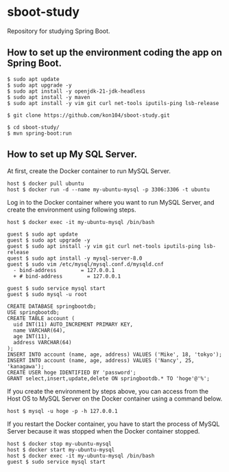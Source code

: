 # sboot-study
Repository for studying Spring Boot.

## How to set up the environment coding the app on Spring Boot.
```
$ sudo apt update
$ sudo apt upgrade -y
$ sudo apt install -y openjdk-21-jdk-headless
$ sudo apt install -y maven
$ sudo apt install -y vim git curl net-tools iputils-ping lsb-release

$ git clone https://github.com/kon104/sboot-study.git

$ cd sboot-study/
$ mvn spring-boot:run
```

## How to set up My SQL Server.

At first, create the Docker container to run MySQL Server.
```
host $ docker pull ubuntu
host $ docker run -d --name my-ubuntu-mysql -p 3306:3306 -t ubuntu
```

Log in to the Docker container where you want to run MySQL Server, and create the environment using following steps.

```
host $ docker exec -it my-ubuntu-mysql /bin/bash

guest $ sudo apt update
guest $ sudo apt upgrade -y
guest $ sudo apt install -y vim git curl net-tools iputils-ping lsb-release
quest $ sudo apt install -y mysql-server-8.0
guest $ sudo vim /etc/mysql/mysql.conf.d/mysqld.cnf
  -	bind-address        = 127.0.0.1
  +	# bind-address        = 127.0.0.1

guest $ sudo service mysql start
guest $ sudo mysql -u root
```
```
CREATE DATABASE springbootdb;
USE springbootdb;
CREATE TABLE account (
  uid INT(11) AUTO_INCREMENT PRIMARY KEY,
  name VARCHAR(64),
  age INT(11),
  address VARCHAR(64)
);
INSERT INTO account (name, age, address) VALUES ('Mike', 18, 'tokyo');
INSERT INTO account (name, age, address) VALUES ('Nancy', 25, 'kanagawa');
CREATE USER hoge IDENTIFIED BY 'password';
GRANT select,insert,update,delete ON springbootdb.* TO 'hoge'@'%';
```

If you create the environment by steps above, you can access from the Host OS to MySQL Server on the Docker container using a command below.
```
host $ mysql -u hoge -p -h 127.0.0.1
```

If you restart the Docker container, you have to start the process of MySQL Server because it was stopped when the Docker container stopped.
```
host $ docker stop my-ubuntu-mysql
host $ docker start my-ubuntu-mysql
host $ docker exec -it my-ubuntu-mysql /bin/bash
guest $ sudo service mysql start
```
